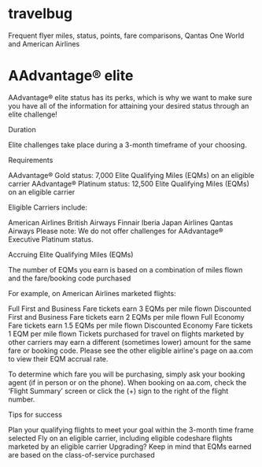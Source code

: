 # travelbug
Frequent flyer miles, status, points, fare comparisons, Qantas One World and American Airlines

# AAdvantage® elite

AAdvantage® elite status has its perks, which is why we want to make sure you have all of the information for attaining your desired status through an elite challenge!

Duration

Elite challenges take place during a 3-month timeframe of your choosing.

Requirements

AAdvantage® Gold status: 7,000 Elite Qualifying Miles (EQMs) on an eligible carrier
AAdvantage® Platinum status: 12,500 Elite Qualifying Miles (EQMs) on an eligible carrier

Eligible Carriers include:

American Airlines
British Airways
Finnair
Iberia
Japan Airlines
Qantas Airways
Please note: We do not offer challenges for AAdvantage® Executive Platinum status.

Accruing Elite Qualifying Miles (EQMs)

The number of EQMs you earn is based on a combination of miles flown and the fare/booking code purchased

For example, on American Airlines marketed flights:

Full First and Business Fare tickets earn 3 EQMs per mile flown
Discounted First and Business Fare tickets earn 2 EQMs per mile flown
Full Economy Fare tickets earn 1.5 EQMs per mile flown
Discounted Economy Fare tickets 1 EQM per mile flown
Tickets purchased for travel on flights marketed by other carriers may earn a different (sometimes lower) amount for the same fare or booking code.  Please see the other eligible airline's page on aa.com to view their EQM accrual rate.

To determine which fare you will be purchasing, simply ask your booking agent (if in person or on the phone). When booking on aa.com, check the ‘Flight Summary’ screen or click the (+) sign to the right of the flight number.

Tips for success

Plan your qualifying flights to meet your goal within the 3-month time frame selected
Fly on an eligible carrier, including eligible codeshare flights marketed by an eligible carrier
Upgrading? Keep in mind that EQMs earned are based on the class-of-service purchased
